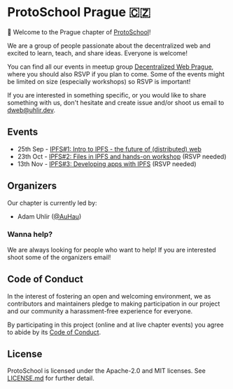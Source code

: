 # ProtoSchool Prague 🇨🇿

👋 Welcome to the Prague chapter of [ProtoSchool](https://proto.school)!

We are a group of people passionate about the decentralized web and excited to learn, teach, and share ideas. Everyone is welcome!

You can find all our events in meetup group [Decentralized Web Prague](https://www.meetup.com/dweb-prague/), where you should also RSVP if you plan to come. Some of the events might be limited on size (especially workshops) so RSVP is important!

If you are interested in something specific, or you would like to share something with us, don't hesitate and create issue and/or shoot us email to [dweb@uhlir.dev](mailto:dweb@uhlir.dev).

## Events

 - 25th Sep - [IPFS#1: Intro to IPFS - the future of (distributed) web](https://www.meetup.com/dweb-prague/events/263670580/)
 - 23th Oct - [IPFS#2: Files in IPFS and hands-on workshop](https://www.meetup.com/dweb-prague/events/263909416/) (RSVP needed)
 - 13th Nov - [IPFS#3: Developing apps with IPFS](https://www.meetup.com/dweb-prague/events/263923023/) (RSVP needed)


## Organizers

Our chapter is currently led by:
* Adam Uhlir ([@AuHau](https://github.com/AuHau))

### Wanna help?

We are always looking for people who want to help! If you are interested shoot some of the organizers email!

## Code of Conduct

In the interest of fostering an open and welcoming environment, we as
contributors and maintainers pledge to making participation in our project and
our community a harassment-free experience for everyone.

By participating in this project (online and at live chapter events) you agree to abide by its [Code of Conduct](./CODE_OF_CONDUCT.md).

## License

ProtoSchool is licensed under the Apache-2.0 and MIT licenses. See [LICENSE.md](https://github.com/protoschool/seattle/blob/master/LICENSE.md) for further detail.
